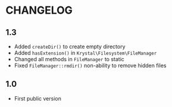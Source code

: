 CHANGELOG
=========

1.3
---

 * Added `createDir()` to create empty directory
 * Added `hasExtension()` in `Krystal\Filesystem\FileManager`
 * Changed all methods in `FileManager` to static
 * Fixed `FileManager::rmdir()` non-ability to remove hidden files

1.0
---

 * First public version